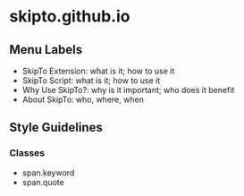 # skipto.github.io

## Menu Labels
* SkipTo Extension: what is it; how to use it
* SkipTo Script: what is it; how to use it
* Why Use SkipTo?: why is it important; who does it benefit
* About SkipTo: who, where, when

## Style Guidelines

### Classes
* span.keyword
* span.quote
